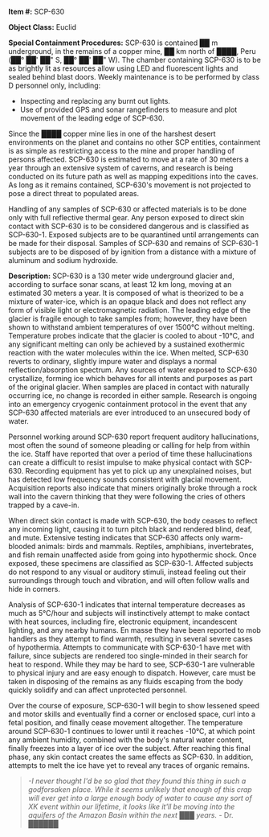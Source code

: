 **Item #:** SCP-630

**Object Class:** Euclid

**Special Containment Procedures:** SCP-630 is contained ██ m underground, in the remains of a copper mine, ██ km north of ████, Peru (██° ██' ██" S, ██° ██' ██" W). The chamber containing SCP-630 is to be as brightly lit as resources allow using LED and fluorescent lights and sealed behind blast doors. Weekly maintenance is to be performed by class D personnel only, including:

*   Inspecting and replacing any burnt out lights.
*   Use of provided GPS and sonar rangefinders to measure and plot movement of the leading edge of SCP-630.

Since the ████ copper mine lies in one of the harshest desert environments on the planet and contains no other SCP entities, containment is as simple as restricting access to the mine and proper handling of persons affected. SCP-630 is estimated to move at a rate of 30 meters a year through an extensive system of caverns, and research is being conducted on its future path as well as mapping expeditions into the caves. As long as it remains contained, SCP-630's movement is not projected to pose a direct threat to populated areas.

Handling of any samples of SCP-630 or affected materials is to be done only with full reflective thermal gear. Any person exposed to direct skin contact with SCP-630 is to be considered dangerous and is classified as SCP-630-1. Exposed subjects are to be quarantined until arrangements can be made for their disposal. Samples of SCP-630 and remains of SCP-630-1 subjects are to be disposed of by ignition from a distance with a mixture of aluminum and sodium hydroxide.

**Description:** SCP-630 is a 130 meter wide underground glacier and, according to surface sonar scans, at least 12 km long, moving at an estimated 30 meters a year. It is composed of what is theorized to be a mixture of water-ice, which is an opaque black and does not reflect any form of visible light or electromagnetic radiation. The leading edge of the glacier is fragile enough to take samples from; however, they have been shown to withstand ambient temperatures of over 1500°C without melting. Temperature probes indicate that the glacier is cooled to about -10°C, and any significant melting can only be achieved by a sustained exothermic reaction with the water molecules within the ice. When melted, SCP-630 reverts to ordinary, slightly impure water and displays a normal reflection/absorption spectrum. Any sources of water exposed to SCP-630 crystallize, forming ice which behaves for all intents and purposes as part of the original glacier. When samples are placed in contact with naturally occurring ice, no change is recorded in either sample. Research is ongoing into an emergency cryogenic containment protocol in the event that any SCP-630 affected materials are ever introduced to an unsecured body of water.

Personnel working around SCP-630 report frequent auditory hallucinations, most often the sound of someone pleading or calling for help from within the ice. Staff have reported that over a period of time these hallucinations can create a difficult to resist impulse to make physical contact with SCP-630. Recording equipment has yet to pick up any unexplained noises, but has detected low frequency sounds consistent with glacial movement. Acquisition reports also indicate that miners originally broke through a rock wall into the cavern thinking that they were following the cries of others trapped by a cave-in.

When direct skin contact is made with SCP-630, the body ceases to reflect any incoming light, causing it to turn pitch black and rendered blind, deaf, and mute. Extensive testing indicates that SCP-630 affects only warm-blooded animals: birds and mammals. Reptiles, amphibians, invertebrates, and fish remain unaffected aside from going into hypothermic shock. Once exposed, these specimens are classified as SCP-630-1. Affected subjects do not respond to any visual or auditory stimuli, instead feeling out their surroundings through touch and vibration, and will often follow walls and hide in corners.

Analysis of SCP-630-1 indicates that internal temperature decreases as much as 5°C/hour and subjects will instinctively attempt to make contact with heat sources, including fire, electronic equipment, incandescent lighting, and any nearby humans. En masse they have been reported to mob handlers as they attempt to find warmth, resulting in several severe cases of hypothermia. Attempts to communicate with SCP-630-1 have met with failure, since subjects are rendered too single-minded in their search for heat to respond. While they may be hard to see, SCP-630-1 are vulnerable to physical injury and are easy enough to dispatch. However, care must be taken in disposing of the remains as any fluids escaping from the body quickly solidify and can affect unprotected personnel.

Over the course of exposure, SCP-630-1 will begin to show lessened speed and motor skills and eventually find a corner or enclosed space, curl into a fetal position, and finally cease movement altogether. The temperature around SCP-630-1 continues to lower until it reaches -10°C, at which point any ambient humidity, combined with the body's natural water content, finally freezes into a layer of ice over the subject. After reaching this final phase, any skin contact creates the same effects as SCP-630. In addition, attempts to melt the ice have yet to reveal any traces of organic remains.

> _\-I never thought I'd be so glad that they found this thing in such a godforsaken place. While it seems unlikely that enough of this crap will ever get into a large enough body of water to cause any sort of XK event within our lifetime, it looks like it'll be moving into the aquifers of the Amazon Basin within the next ███ years._ - Dr. ██████